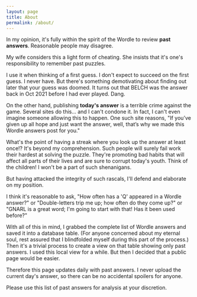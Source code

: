 ```yaml
---
layout: page
title: About
permalink: /about/
---
```


In my opinion, it's fully within the spirit of the Wordle to review **past answers**.
Reasonable people may disagree.

My wife considers this a light form of cheating. 
She insists that it's one's responsibility to remember past puzzles.

I use it when thinking of a first guess. I don't expect to succeed on the first guess.
I never have.
But there's something demotivating about finding out later that your guess was doomed.
It turns out that BELCH was the answer back in Oct 2021 before I had ever played. Dang.

On the other hand, publishing **today's answer** is a terrible crime against the game.
Several sites do this... and I can't condone it. 
In fact, I can't even imagine someone allowing this to happen.
One such site reasons, "If you’ve given up all hope and just want the answer, well, that’s why we made this Wordle answers post for you."

What's the point of having a streak where you look up the answer at least once!? It's beyond my comprehension.
Such people will surely fail work their hardest at solving the puzzle.
They're promoting bad habits that will affect all parts of their lives and are sure to corrupt today's youth.
Think of the children! 
I won't be a part of such shenanigans.

But having attacked the integrity of such rascals, I'll defend and elaborate on my position.

I think it's reasonable to ask, "How often has a 'Q' appeared in a Wordle answer?" or 
"Double-letters trip me up; how often do they come up?" or 
"GNARL is a great word; I'm going to start with that! Has it been used before?"

With all of this in mind, I grabbed the complete list of Wordle answers and saved it into a database table.
(For anyone concerned about my eternal soul, rest assured that I blindfolded myself during this part of the process.)
Then it's a trivial process to create a view on that table showing only past answers.
I used this local view for a while.
But then I decided that a public page would be easier.

Therefore this page updates daily with past answers. 
I never upload the current day's answer, so there can be no accidental spoilers for anyone.

Please use this list of past answers for analysis at your discretion.